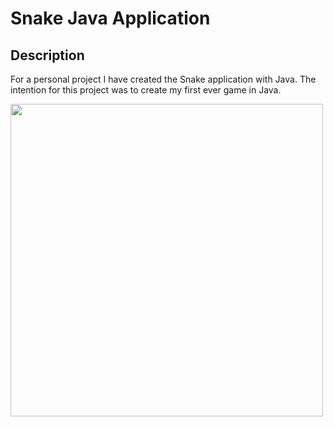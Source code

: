 
#   Snake Java Application
 ## Description
For a personal project I have created the Snake application with Java. The intention for this project was to create my first ever game in Java.
 
<img src="https://user-images.githubusercontent.com/78371221/215823159-6dd4137e-313a-4e73-90cf-2a6ce085f8df.gif" width="500" height="500">

